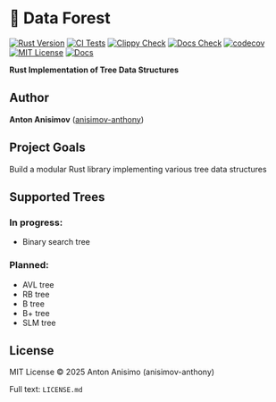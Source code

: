 # 🌳 Data Forest
[![Rust Version](https://img.shields.io/badge/rustc-1.70+-blue.svg)](https://www.rust-lang.org)
[![CI Tests](https://github.com/anisimov-anthony/data_forest/actions/workflows/build-test-coverage.yml/badge.svg)](https://github.com/anisimov-anthony/data_forest/actions/workflows/build-test-coverage.yml)
[![Clippy Check](https://github.com/anisimov-anthony/data_forest/actions/workflows/clippy-check.yml/badge.svg)](https://github.com/anisimov-anthony/data_forest/actions/workflows/clippy-check.yml)
[![Docs Check](https://github.com/anisimov-anthony/data_forest/actions/workflows/docs-check.yml/badge.svg)](https://github.com/anisimov-anthony/data_forest/actions/workflows/docs-check.yml)
[![codecov](https://codecov.io/gh/anisimov-anthony/data_forest/branch/master/graph/badge.svg?token=NEBBSV6XXK)](https://codecov.io/gh/anisimov-anthony/data_forest)
[![MIT License](https://img.shields.io/badge/license-MIT-blue.svg)](https://opensource.org/licenses/MIT)
[![Docs](https://img.shields.io/badge/docs-latest-blue)](https://anisimov-anthony.github.io/data_forest)

**Rust Implementation of Tree Data Structures**

## Author

**Anton Anisimov** ([anisimov-anthony](https://github.com/anisimov-anthony))

## Project Goals

Build a modular Rust library implementing various tree data structures

## Supported Trees

### In progress:

- Binary search tree

### Planned:

- AVL tree
- RB tree
- B tree
- B+ tree
- SLM tree

## License

MIT License © 2025 Anton Anisimo (anisimov-anthony)

Full text: `LICENSE.md`

